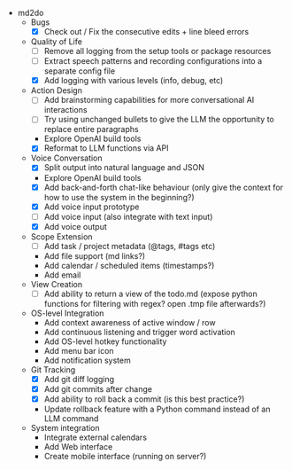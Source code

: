 * md2do
  * Bugs
    - [x] Check out / Fix the consecutive edits + line bleed errors
  * Quality of Life
    - [ ] Remove all logging from the setup tools or package resources
    - [ ] Extract speech patterns and recording configurations into a separate config file
    - [x] Add logging with various levels (info, debug, etc)
  * Action Design
    - [ ] Add brainstorming capabilities for more conversational AI interactions
    - [ ] Try using unchanged bullets to give the LLM the opportunity to replace entire paragraphs
    - Explore OpenAI build tools
    - [x] Reformat to LLM functions via API
  * Voice Conversation
    - [x] Split output into natural language and JSON
    - Explore OpenAI build tools
    - [x] Add back-and-forth chat-like behaviour (only give the context for how to use the system in the beginning?)
    - [x] Add voice input prototype
    - [ ] Add voice input (also integrate with text input)
    - [x] Add voice output
  * Scope Extension
    - [ ] Add task / project metadata (@tags, #tags etc)
    - Add file support (md links?)
    - Add calendar / scheduled items (timestamps?)
    - Add email
  * View Creation
    - [ ] Add ability to return a view of the todo.md (expose python functions for filtering with regex? open .tmp file afterwards?)
  * OS-level Integration
    - Add context awareness of active window / row
    - Add continuous listening and trigger word activation
    - Add OS-level hotkey functionality
    - Add menu bar icon
    - Add notification system
  * Git Tracking
    - [x] Add git diff logging
    - [x] Add git commits after change
    - [x] Add ability to roll back a commit (is this best practice?)
    - Update rollback feature with a Python command instead of an LLM command
  * System integration
    - Integrate external calendars
    - Add Web interface
    - Create mobile interface (running on server?)